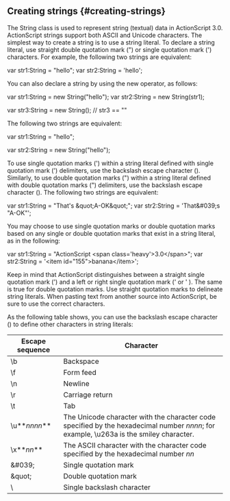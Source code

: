 ## Creating strings {#creating-strings}

The String class is used to represent string (textual) data in ActionScript 3.0\. ActionScript strings support both ASCII and Unicode characters. The simplest way to create a string is to use a string literal. To declare a string literal, use straight double quotation mark (&quot;) or single quotation mark (&#039;) characters. For example, the following two strings are equivalent:

var str1:String = &quot;hello&quot;; var str2:String = &#039;hello&#039;;

You can also declare a string by using the new operator, as follows:

var str1:String = new String(&quot;hello&quot;); var str2:String = new String(str1);

var str3:String = new String(); // str3 == &quot;&quot;

The following two strings are equivalent:

var str1:String = &quot;hello&quot;;

var str2:String = new String(&quot;hello&quot;);

To use single quotation marks (&#039;) within a string literal defined with single quotation mark (&#039;) delimiters, use the backslash escape character (\). Similarly, to use double quotation marks (&quot;) within a string literal defined with double quotation marks (&quot;) delimiters, use the backslash escape character (\). The following two strings are equivalent:

var str1:String = &quot;That&#039;s \&quot;A-OK\&quot;&quot;; var str2:String = &#039;That\&#039;s &quot;A-OK&quot;&#039;;

You may choose to use single quotation marks or double quotation marks based on any single or double quotation marks that exist in a string literal, as in the following:

var str1:String = &quot;ActionScript &lt;span class=&#039;heavy&#039;&gt;3.0&lt;/span&gt;&quot;; var str2:String = &#039;&lt;item id=&quot;155&quot;&gt;banana&lt;/item&gt;&#039;;

Keep in mind that ActionScript distinguishes between a straight single quotation mark (&#039;) and a left or right single quotation mark (&#039; or &#039; ). The same is true for double quotation marks. Use straight quotation marks to delineate string literals. When pasting text from another source into ActionScript, be sure to use the correct characters.

As the following table shows, you can use the backslash escape character (\) to define other characters in string literals:

| **Escape sequence** | **Character** |
| --- | --- |
| \b | Backspace |
| \f | Form feed |
| \n | Newline |
| \r | Carriage return |
| \t | Tab |
| \u**_nnnn_** | The Unicode character with the character code specified by the hexadecimal number _nnnn_; for example, \u263a is the smiley character. |
| \\x**_nn_** | The ASCII character with the character code specified by the hexadecimal number _nn_ |
| \&#039; | Single quotation mark |
| \&quot; | Double quotation mark |
| \\ | Single backslash character |
